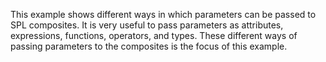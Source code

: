 This example shows different ways in which parameters can be passed to SPL composites. It is very useful to pass parameters as attributes, expressions, functions, operators, and types. These different ways of passing parameters to the composites is the focus of this example.

